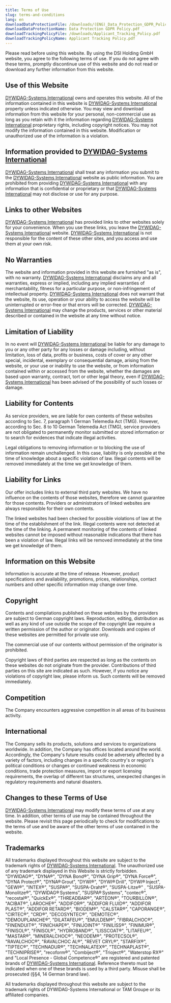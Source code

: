 ```yaml
---
title: Terms of Use
slug: terms-and-conditions
lang: en
downloadDataProtectionFile: /downloads/(ENG)_Data_Protection_GDPR_Policy.pdf
downloadDataProtectionName: Data Protection GDPR Policy.pdf
downloadTrackingPolicyFile: /downloads/Applicant_Tracking_Policy.pdf
downloadTrackingPolicyName: Applicant Tracking Policy.pdf
---
```


<p class="text-body-16 mt-2 mb-8">Please read before using this website. By using the DSI Holding GmbH website, you agree to the following terms of use. If you do not agree with these terms, promptly discontinue use of this website and do not read or download any further information from this website.</p>

<h2 class="mt-12 mb-7 text-title-5 md:text-title-4 lg:text-title-3 font-bold">Use of this Website</h2>
<p class="text-body-16 mt-2 mb-8"><a class='underline' href='https://dywidag.com'>DYWIDAG-Systems International</a> owns and operates this website. All of the information contained in this website is <a class='underline' href='https://dywidag.com'>DYWIDAG-Systems International</a> property unless indicated otherwise. You may view and download information from this website for your personal, non-commercial use as long as you retain with it the information regarding <a class='underline' href='https://dywidag.com'>DYWIDAG-Systems International</a> proprietary rights, including copyright notices. You may not modify the information contained in this website. Modification or unauthorized use of the information is a violation.</p>

<h2 class="mt-12 mb-7 text-title-5 md:text-title-4 lg:text-title-3 font-bold">Information provided to <a class='underline' href='https://dywidag.com'><a class='underline' href='https://dywidag.com'>DYWIDAG-Systems International</a></a></h2>
<p class="text-body-16 mt-2 mb-8"><a class='underline' href='https://dywidag.com'>DYWIDAG-Systems International</a> shall treat any information you submit to the <a class='underline' href='https://dywidag.com'>DYWIDAG-Systems International</a> website as public information. You are prohibited from providing <a class='underline' href='https://dywidag.com'>DYWIDAG-Systems International</a> with any information that is confidential or proprietary or that <a class='underline' href='https://dywidag.com'>DYWIDAG-Systems International</a> may not disclose or use for any purpose.</p>

<h2 class="mt-12 mb-7 text-title-5 md:text-title-4 lg:text-title-3 font-bold">Links to other Websites</h2>
<p class="text-body-16 mt-2 mb-8"><a class='underline' href='https://dywidag.com'>DYWIDAG-Systems International</a> has provided links to other websites solely for your convenience. When you use these links, you leave the <a class='underline' href='https://dywidag.com'>DYWIDAG-Systems International</a> website. <a class='underline' href='https://dywidag.com'>DYWIDAG-Systems International</a> is not responsible for the content of these other sites, and you access and use them at your own risk.</p>

<h2 class="mt-12 mb-7 text-title-5 md:text-title-4 lg:text-title-3 font-bold">No Warranties</h2>
<p class="text-body-16 mt-2 mb-8">The website and information provided in this website are furnished "as is", with no warranty. <a class='underline' href='https://dywidag.com'>DYWIDAG-Systems International</a> disclaims any and all warranties, express or implied, including any implied warranties of merchantability, fitness for a particular purpose, or non-infringement of intellectual property. <a class='underline' href='https://dywidag.com'>DYWIDAG-Systems International</a> does not warrant that the website, its use, operation or your ability to access the website will be uninterrupted or error-free or that errors will be corrected. <a class='underline' href='https://dywidag.com'>DYWIDAG-Systems International</a> may change the products, services or other material described or contained in the website at any time without notice.</p>

<h2 class="mt-12 mb-7 text-title-5 md:text-title-4 lg:text-title-3 font-bold">Limitation of Liability</h2>
<p class="text-body-16 mt-2 mb-8">In no event will <a class='underline' href='https://dywidag.com'>DYWIDAG-Systems International</a> be liable for any damage to you or any other party for any losses or damage including, without limitation, loss of data, profits or business, costs of cover or any other special, incidental, exemplary or consequential damage, arising from the website, or your use or inability to use the website, or from information contained within or accessed from the website, whether the damages are based upon warranty, contract, tort or other legal theory, even if <a class='underline' href='https://dywidag.com'>DYWIDAG-Systems International</a> has been advised of the possibility of such losses or damage.</p>

<h2 class="mt-12 mb-7 text-title-5 md:text-title-4 lg:text-title-3 font-bold">Liability for Contents</h2>
<p class="text-body-16 mt-2 mb-8">As service providers, we are liable for own contents of these websites according to Sec. 7, paragraph 1 German Telemedia Act (TMG). However, according to Sec. 8 to 10 German Telemedia Act (TMG), service providers are not obligated to permanently monitor submitted or stored information or to search for evidences that indicate illegal activities.</p>
<p class="text-body-16 mt-2 mb-8">Legal obligations to removing information or to blocking the use of information remain unchallenged. In this case, liability is only possible at the time of knowledge about a specific violation of law. Illegal contents will be removed immediately at the time we get knowledge of them.</p>

<h2 class="mt-12 mb-7 text-title-5 md:text-title-4 lg:text-title-3 font-bold">Liability for Links</h2>
<p class="text-body-16 mt-2 mb-8">Our offer includes links to external third party websites. We have no influence on the contents of those websites, therefore we cannot guarantee for those contents. Providers or administrators of linked websites are always responsible for their own contents.</p>
<p class="text-body-16 mt-2 mb-8">The linked websites had been checked for possible violations of law at the time of the establishment of the link. Illegal contents were not detected at the time of the linking. A permanent monitoring of the contents of linked websites cannot be imposed without reasonable indications that there has been a violation of law. Illegal links will be removed immediately at the time we get knowledge of them.</p>

<h2 class="mt-12 mb-7 text-title-5 md:text-title-4 lg:text-title-3 font-bold">Information on this Website</h2>
<p class="text-body-16 mt-2 mb-8">Information is accurate at the time of release. However, product specifications and availability, promotions, prices, relationships, contact numbers and other specific information may change over time.</p>

<h2 class="mt-12 mb-7 text-title-5 md:text-title-4 lg:text-title-3 font-bold">Copyright</h2>
<p class="text-body-16 mt-2 mb-8">Contents and compilations published on these websites by the providers are subject to German copyright laws. Reproduction, editing, distribution as well as any kind of use outside the scope of the copyright law require a written permission of the author or originator. Downloads and copies of these websites are permitted for private use only.</p>
<p class="text-body-16 mt-2 mb-8">The commercial use of our contents without permission of the originator is prohibited.</p>
<p class="text-body-16 mt-2 mb-8">Copyright laws of third parties are respected as long as the contents on these websites do not originate from the provider. Contributions of third parties on this site are indicated as such. However, if you notice any violations of copyright law, please inform us. Such contents will be removed immediately.</p>

<h2 class="mt-12 mb-7 text-title-5 md:text-title-4 lg:text-title-3 font-bold">Competition</h2>
<p class="text-body-16 mt-2 mb-8">The Company encounters aggressive competition in all areas of its business activity.</p>

<h2 class="mt-12 mb-7 text-title-5 md:text-title-4 lg:text-title-3 font-bold">International</h2>
<p class="text-body-16 mt-2 mb-8">The Company sells its products, solutions and services to organizations worldwide. In addition, the Company has offices located around the world. Accordingly, the Company's future results could be adversely affected by a variety of factors, including changes in a specific country's or region's political conditions or changes or continued weakness in economic conditions, trade protection measures, import or export licensing requirements, the overlap of different tax structures, unexpected changes in regulatory requirements and natural disasters.</p>

<h2 class="mt-12 mb-7 text-title-5 md:text-title-4 lg:text-title-3 font-bold">Changes to these Terms of Use</h2>
<p class="text-body-16 mt-2 mb-8"><a class='underline' href='https://dywidag.com'>DYWIDAG-Systems International</a> may modify these terms of use at any time. In addition, other terms of use may be contained throughout the website. Please revisit this page periodically to check for modifications to the terms of use and be aware of the other terms of use contained in the website.</p>

<h2 class="mt-12 mb-7 text-title-5 md:text-title-4 lg:text-title-3 font-bold">Trademarks</h2>
<p class="text-body-16 mt-2 mb-8">All trademarks displayed throughout this website are subject to the trademark rights of <a class='underline' href='https://dywidag.com'>DYWIDAG-Systems International</a>. The unauthorized use of any trademark displayed in this Website is strictly forbidden. 
"DYWIDAG®", "DYNA®", "DYNA Bond®", "DYNA Grip®", "DYNA Force®", "DYNA Protect®", "DYNA® Grout", "DYWI®", "DYWI® Drill", "DYWI® Inject", "GEWI®", "INTEX®", "SUSPA®", "SUSPA-Draht®", "SUSPA-Litze®" , "SUSPA-Monolitze®", "DYWIDAG® Systems", "SUSPA® Systems", "contec®", "recostal®", "QuickEx®", "THREADBAR®", "ARTEON®", "TOURBILLON®", "ACIBAT®", LAROCHE®", "ADDIFOR®", "ADDIFOR FLUID®", "ADDIFOR PLAST®", "ADDIFOR RETARD®", "BIODEM®", "CALSTAR®", "CAPORANGE®", "CIRTEC®", "CRD®", "DECOSYNTEC®", "DEMOTEC®", "DEMOUPLANCHE®", "DILATAFEU®", "EMULDEM®", "FIBRALCHOC®", "FINENDUIT®", "FINICHAPE®", "FINIJOINT®" 
"FINILISS®", "FINIMUR®", "FINISOL®", "FINISOL®", "HYDROBAND®", "LISSCOAT®", "LITAFEU®", "MASTAR®", "MINERALCHOC®", "NEODEM®", "PROTECSOL®", "RAVALCHOC®", "RAVALCHOC AL®", "REVET CRYL®", "STARFIX®", "TIPTEC®", "TECHNADUR®", "TECHNALATEX®", "TECHNAPLAST®", "TECHNIPRISE®", "recoform®", "Combiject®", "Trioject®", "Waterstop RX®" and "Local Presence - Global Competence®" are registered and patented brands of <a class='underline' href='https://dywidag.com'>DYWIDAG-Systems International</a>. 
Reference thereto must be indicated when one of these brands is used by a third party. Misuse shall be prosecuted (§§4, 14 German brand law).
</p>

<p class="text-body-16 mt-2 mb-8">All trademarks displayed throughout this website are subject to the trademark rights of DYWIDAG-Systems International or TAM Groupe or its affiliated companies.</p>
